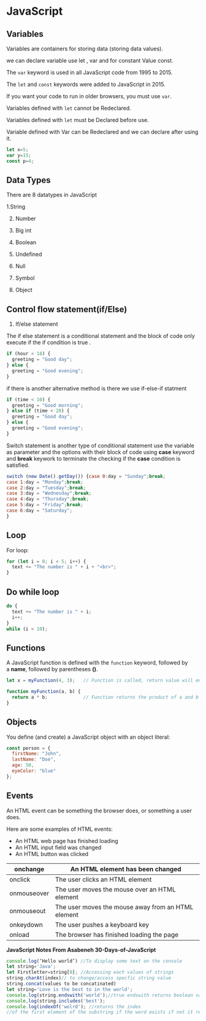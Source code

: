 # JavaScript

## Variables

Variables are containers for storing data (storing data values).

we can declare variable use let , var and for constant Value const.

The `var` keyword is used in all JavaScript code from 1995 to 2015.

The `let` and `const` keywords were added to JavaScript in 2015.

If you want your code to run in older browsers, you must use `var`.

Variables defined with `let` cannot be Redeclared.

Variables defined with `let` must be Declared before use.

Variable defined with Var can be Redeclared and we can declare after using it.

```jsx
let x=5;
var y=15;
const p=4;

```

## Data Types

There are 8 datatypes in JavaScript

1.String

2. Number

3. Big int

4. Boolean

5. Undefined

6. Null

7. Symbol

8. Object

## Control flow statement(if/Else)

1. If/else statement

The if else statement is a conditional statement and the block of code only execute if the if condition is true .

```jsx
if (hour < 18) {
  greeting = "Good day";
} else {
  greeting = "Good evening";
}
```

if  there is another alternative method is there we use if-else-if statment

```jsx
if (time < 10) {
  greeting = "Good morning";
} else if (time < 20) {
  greeting = "Good day";
} else {
  greeting = "Good evening";
}
```

Switch statement is another type of conditional statement use the variable as parameter and the options with their block of code using **case** keyword and **break** keywork to terminate the checking if the **case** condition is satisfied.

```jsx
switch (new Date().getDay()) {case 0:day = "Sunday";break;
case 1:day = "Monday";break;
case 2:day = "Tuesday";break;
case 3:day = "Wednesday";break;
case 4:day = "Thursday";break;
case 5:day = "Friday";break;
case 6:day = "Saturday";
}
```

## Loop

For loop: 

```jsx
for (let i = 0; i < 5; i++) {
  text += "The number is " + i + "<br>";
}
```

## Do while loop

```jsx
do {
  text += "The number is " + i;
  i++;
}
while (i < 10);
```

## Functions

A JavaScript function is defined with the `function` keyword, followed by a **name**, followed by parentheses **()**.

```jsx
let x = myFunction(4, 3);   // Function is called, return value will end up in x

function myFunction(a, b) {
  return a * b;             // Function returns the product of a and b
}
```

## Objects

You define (and create) a JavaScript object with an object literal:

```jsx
const person = {
  firstName: "John",
  lastName: "Doe",
  age: 50,
  eyeColor: "blue"
};
```

## Events

An HTML event can be something the browser does, or something a user does.

Here are some examples of HTML events:

- An HTML web page has finished loading
- An HTML input field was changed
- An HTML button was clicked

| onchange | An HTML element has been changed |
| --- | --- |
| onclick | The user clicks an HTML element |
| onmouseover | The user moves the mouse over an HTML element |
| onmouseout | The user moves the mouse away from an HTML element |
| onkeydown | The user pushes a keyboard key |
| onload | The browser has finished loading the page |

**JavaScript Notes From Asabeneh 30-Days-of-JavaScript**

```jsx
console.log(’Hello world’) //To display some text on the console
let string='Java';
let Firstletter=string[0]; //Accessing each values of strings
string.charAt(index)// to change/access specfic string value
string.concat(values to be concatinated)
let string='Love is the best to in the world';
console.log(string.endswith('world');//true endswith returns boolean value
console,log(string.includes('best');
console.log(indexOf('wolrd'); //returns the index 
//of the first element of the substring if the word exists if not it returns -1
```